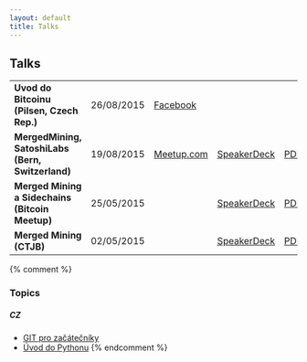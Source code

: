 ```yaml
---
layout: default
title: Talks
---
```


## Talks

<table>

<tr id="bitcoin-pilsen-2015"><td>
<b>Uvod do Bitcoinu (Pilsen, Czech Rep.)</b>
</td><td>
26/08/2015
</td><td>
<a href="https://www.facebook.com/events/1587922088138594/">Facebook</a>
</td><td>
</td><td>
</td><td>
</td></tr>

<tr id="bitcoin-bern-2015"><td>
<b>MergedMining, SatoshiLabs (Bern, Switzerland)</b>
</td><td>
19/08/2015
</td><td>
<a href="http://www.meetup.com/Bitcoin-Meetup-Switzerland/events/224257387/">Meetup.com</a>
</td><td>
<a href="https://speakerdeck.com/ondrejsika/merged-mining-satoshilabs-bern">SpeakerDeck</a>
</td><td>
<a href="https://speakerd.s3.amazonaws.com/presentations/278e757a848a4e4480a456e90137fbd7/Ondrej_Sika__Merged_Mining_Bern__slides.pdf">PDF</a>
</td><td>
<a href="https://github.com/ondrejsika/merged-mining-bern-slides">GIT</a>
</td></tr>

<tr><td>
<b>Merged Mining a Sidechains (Bitcoin Meetup)</b>
</td><td>
25/05/2015
</td><td>
</td><td>
<a href="https://speakerdeck.com/ondrejsika/merged-mining-a-sidechains-bitcoin-meetup">SpeakerDeck</a>
</td><td>
<a href="https://speakerd.s3.amazonaws.com/presentations/667b7f7262834fd3bb2b45e493b822ce/merged_mining_sidechains.pdf">PDF</a>
</td><td>
</td></tr>

<tr id="ctjb-2015"><td>
<b>Merged Mining (CTJB)</b>
</td><td>
02/05/2015
</td><td>
</td><td>
<a href="https://speakerdeck.com/ondrejsika/merged-mining-ctjb">SpeakerDeck</a>
</td><td>
<a href="http://drive.ondrejsika.com/talks/2015/merged-mining-ctjb/Ondrej_Sika__Merged_Mining__slides.pdf">PDF</a>
</td><td>
<a href="https://github.com/ondrejsika/merged-mining-slides/tree/ctjb">GIT</a>
</td></tr>

</table>

<script>
if(window.location.hash) {
    hash = window.location.hash.slice(1);
    row = document.getElementById(hash);
    row.style.backgroundColor = '#DDDDDD';
}
</script>


{% comment %}
### Topics

##### CZ

* [GIT pro začátečníky](git-pro-zacatecniky-cz.html)
* [Úvod do Pythonu](uvod-do-pytonu-cz.html)
{% endcomment %}

